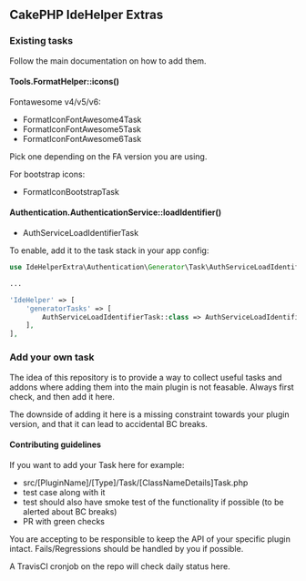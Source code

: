 ## CakePHP IdeHelper Extras

### Existing tasks
Follow the main documentation on how to add them.

#### Tools.FormatHelper::icons()

Fontawesome v4/v5/v6:
- FormatIconFontAwesome4Task
- FormatIconFontAwesome5Task
- FormatIconFontAwesome6Task

Pick one depending on the FA version you are using.

For bootstrap icons:
- FormatIconBootstrapTask


#### Authentication.AuthenticationService::loadIdentifier()

- AuthServiceLoadIdentifierTask

To enable, add it to the task stack in your app config:
```php
use IdeHelperExtra\Authentication\Generator\Task\AuthServiceLoadIdentifierTask;

...

'IdeHelper' => [
    'generatorTasks' => [
        AuthServiceLoadIdentifierTask::class => AuthServiceLoadIdentifierTask::class,
    ],
],
```

### Add your own task

The idea of this repository is to provide a way to collect useful tasks and addons where adding them into the main
plugin is not feasable. Always first check, and then add it here.

The downside of adding it here is a missing constraint towards your plugin version, and that it can lead
to accidental BC breaks.

#### Contributing guidelines
If you want to add your Task here for example:
- src/[PluginName]/[Type]/Task/[ClassNameDetails]Task.php
- test case along with it
- test should also have smoke test of the functionality if possible (to be alerted about BC breaks)
- PR with green checks

You are accepting to be responsible to keep the API of your specific plugin intact.
Fails/Regressions should be handled by you if possible.

A TravisCI cronjob on the repo will check daily status here.
